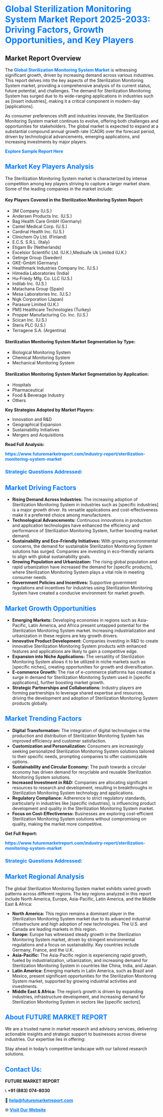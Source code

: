 <h1 style="color: #007BFF;">Global Sterilization Monitoring System Market Report 2025-2033: Driving Factors, Growth Opportunities, and Key Players</h1>

<section id="overview">
<h2>Market Report Overview</h2>
<p>The <a href="https://www.futuremarketreport.com/industry-report/sterilization-monitoring-system-market" style="color: #007BFF; text-decoration: none;"><strong>Global Sterilization Monitoring System Market</strong></a> is witnessing significant growth, driven by increasing demand across various industries. This report delves into the key aspects of the Sterilization Monitoring System market, providing a comprehensive analysis of its current status, future potential, and challenges. The demand for Sterilization Monitoring System has surged due to its wide-ranging applications in industries such as [insert industries], making it a critical component in modern-day [applications].</p>
<p>As consumer preferences shift and industries innovate, the Sterilization Monitoring System market continues to evolve, offering both challenges and opportunities for stakeholders. The global market is expected to expand at a substantial compound annual growth rate (CAGR) over the forecast period, driven by technological advancements, emerging applications, and increasing investments by major players.</p>
</section>

<section id="overview">
<p><a href="https://www.futuremarketreport.com/request-sample/reportId=87896" style="color: #007BFF; text-decoration: none;"><strong>Explore Sample Report Here</strong></a></p>
</section>

<section id="key-players">
<h2 style="color: #007BFF;">Market Key Players Analysis</h2>
<p>The Sterilization Monitoring System market is characterized by intense competition among key players striving to capture a larger market share. Some of the leading companies in the market include:</p>
<h4>Key Players Covered in the Sterilization Monitoring System Report:</h4>
<ul><li>3M Company (U.S.)</li><li>Andersen Products Inc. (U.S.)</li><li>Bag Health Care GmbH (Germany)</li><li>Cantel Medical Corp. (U.S.)</li><li>Cardinal Health Inc. (U.S.)</li><li>Clinichem Oy Ltd. (Finland)</li><li>E.C.S. S.R.L. (Italy)</li><li>Etigam Bv (Netherlands)</li><li>Excelsior Scientific Ltd. (U.K.),Medisafe Uk Limited (U.K.)</li><li>Getinge Group (Sweden)</li><li>GKE-GmbH (Germany)</li><li>Healthmark Industries Company Inc. (U.S.)</li><li>Himedia Laboratories (India)</li><li>Hu-Friedy Mfg. Co. LLC (U.S.)</li><li>Indilab Inc. (U.S.)</li><li>Matachana Group (Spain)</li><li>Mesa Laboratories Inc. (U.S.)</li><li>Nigk Corporation (Japan)</li><li>Parasure Limited (U.K.)</li><li>PMS Healthcare Technologies (Turkey)</li><li>Propper Manufacturing Co. Inc. (U.S.)</li><li>Scican Inc. (U.S.)</li><li>Steris PLC (U.S.)</li><li>Terragene S.A. (Argentina)</li></ul>
<h4>Sterilization Monitoring System Market Segmentation by Type:</h4>
<ul><li>Biological Monitoring System</li><li>Chemical Monitoring System</li><li>Mechanical Monitoring System</li></ul>

<h4>Sterilization Monitoring System Market Segmentation by Application:</h4>
<ul><li>Hospitals</li><li>Pharmaceutical</li><li>Food &amp; Beverage Industry</li><li>Others</li></ul>
<p><strong>Key Strategies Adopted by Market Players:</strong></p>
<ul>
<li>Innovation and R&D</li>
<li>Geographical Expansion</li>
<li>Sustainability Initiatives</li>
<li>Mergers and Acquisitions</li>
</ul>
</section>

<section>
<p><strong>Read Full Analysis: </strong></p><a href="https://www.futuremarketreport.com/industry-report/sterilization-monitoring-system-market" style="color: #007BFF; text-decoration: none;"><strong>https://www.futuremarketreport.com/industry-report/sterilization-monitoring-system-market</strong></a>
<h3 style="color: #007BFF;">Strategic Questions Addressed:</h3>
</section>

<section id="driving-factors">
<h2 style="color: #007BFF;">Market Driving Factors</h2>
<ul>
<li><strong>Rising Demand Across Industries:</strong> The increasing adoption of Sterilization Monitoring System in industries such as [specific industries] is a major growth driver. Its versatile applications and cost-effectiveness make it a preferred choice among manufacturers.</li>
<li><strong>Technological Advancements:</strong> Continuous innovations in production and application technologies have enhanced the efficiency and performance of Sterilization Monitoring System, further boosting market demand.</li>
<li><strong>Sustainability and Eco-Friendly Initiatives:</strong> With growing environmental concerns, the demand for sustainable Sterilization Monitoring System solutions has surged. Companies are investing in eco-friendly variants to align with global sustainability goals.</li>
<li><strong>Growing Population and Urbanization:</strong> The rising global population and rapid urbanization have increased the demand for [specific products], where Sterilization Monitoring System plays a vital role in meeting consumer needs.</li>
<li><strong>Government Policies and Incentives:</strong> Supportive government regulations and incentives for industries using Sterilization Monitoring System have created a conducive environment for market growth.</li>
</ul>
</section>

<section id="growth-opportunities">
<h2 style="color: #007BFF;">Market Growth Opportunities</h2>
<ul>
<li><strong>Emerging Markets:</strong> Developing economies in regions such as Asia-Pacific, Latin America, and Africa present untapped potential for the Sterilization Monitoring System market. Increasing industrialization and urbanization in these regions are key growth drivers.</li>
<li><strong>Innovative Product Development:</strong> Companies investing in R&D to create innovative Sterilization Monitoring System products with enhanced features and applications are likely to gain a competitive edge.</li>
<li><strong>Expansion into Niche Applications:</strong> The versatility of Sterilization Monitoring System allows it to be utilized in niche markets such as [specific niches], creating opportunities for growth and diversification.</li>
<li><strong>E-commerce Growth:</strong> The rise of e-commerce platforms has created a surge in demand for Sterilization Monitoring System used in [specific applications], further boosting market growth.</li>
<li><strong>Strategic Partnerships and Collaborations:</strong> Industry players are forming partnerships to leverage shared expertise and resources, driving the development and adoption of Sterilization Monitoring System products globally.</li>
</ul>
</section>

<section id="trending-factors">
<h2 style="color: #007BFF;">Market Trending Factors</h2>
<ul>
<li><strong>Digital Transformation:</strong> The integration of digital technologies in the production and distribution of Sterilization Monitoring System has improved efficiency and customer satisfaction.</li>
<li><strong>Customization and Personalization:</strong> Consumers are increasingly seeking personalized Sterilization Monitoring System solutions tailored to their specific needs, prompting companies to offer customizable options.</li>
<li><strong>Sustainability and Circular Economy:</strong> The push towards a circular economy has driven demand for recyclable and reusable Sterilization Monitoring System solutions.</li>
<li><strong>Increased Investment in R&D:</strong> Companies are allocating significant resources to research and development, resulting in breakthroughs in Sterilization Monitoring System technology and applications.</li>
<li><strong>Regulatory Compliance:</strong> Adherence to strict regulatory standards, particularly in industries like [specific industries], is influencing product development and quality in the Sterilization Monitoring System market.</li>
<li><strong>Focus on Cost-Effectiveness:</strong> Businesses are exploring cost-efficient Sterilization Monitoring System solutions without compromising on quality, making the market more competitive.</li>
</ul>
</section>

<section>
<p><strong>Get Full Report: </strong></p><a href="https://www.futuremarketreport.com/industry-report/sterilization-monitoring-system-market" style="color: #007BFF; text-decoration: none;"><strong>https://www.futuremarketreport.com/industry-report/sterilization-monitoring-system-market</strong></a>
<h3 style="color: #007BFF;">Strategic Questions Addressed:</h3>
</section>


<section id="regional-analysis">
<h2 style="color: #007BFF;">Market Regional Analysis</h2>
<p>The global Sterilization Monitoring System market exhibits varied growth patterns across different regions. The key regions analyzed in this report include North America, Europe, Asia-Pacific, Latin America, and the Middle East & Africa:</p>
<ul>
<li><strong>North America:</strong> This region remains a dominant player in the Sterilization Monitoring System market due to its advanced industrial infrastructure and high adoption of new technologies. The U.S. and Canada are leading markets in this region.</li>
<li><strong>Europe:</strong> Europe has witnessed steady growth in the Sterilization Monitoring System market, driven by stringent environmental regulations and a focus on sustainability. Key countries include Germany, France, and the U.K.</li>
<li><strong>Asia-Pacific:</strong> The Asia-Pacific region is experiencing rapid growth, fueled by industrialization, urbanization, and increasing demand for Sterilization Monitoring System in countries like China, India, and Japan.</li>
<li><strong>Latin America:</strong> Emerging markets in Latin America, such as Brazil and Mexico, present significant opportunities for the Sterilization Monitoring System market, supported by growing industrial activities and investments.</li>
<li><strong>Middle East & Africa:</strong> The region’s growth is driven by expanding industries, infrastructure development, and increasing demand for Sterilization Monitoring System in sectors like [specific sectors].</li>
</ul>
</section>

<footer>
<h2 style="color: #007BFF;">About FUTURE MARKET REPORT</h2>
<p>We are a trusted name in market research and advisory services, delivering actionable insights and strategic support to businesses across diverse industries. Our expertise lies in offering:</p>

<p>Stay ahead in today’s competitive landscape with our tailored research solutions.</p>

<h2 style="color: #007BFF;">Contact Us:</h2>
<p><strong>FUTURE MARKET REPORT</strong></p>
<p>📞 <strong>+91 (883) 074-8030</strong></p>
<p>📧 <strong><a href="mailto:help@futuremarketreport.com" style="color: #007BFF;">help@futuremarketreport.com</a></strong></p>
<p>🌐 <strong><a href="https://www.futuremarketreport.com/" style="color: #007BFF;">Visit Our Website</a></strong></p>
</footer>